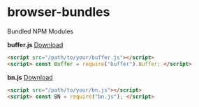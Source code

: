 # browser-bundles
Bundled NPM Modules

**buffer.js**  [Download](https://github.com/SolDapper/browser-bundles/blob/main/buffer.js)
```html
<script src="/path/to/your/buffer.js"></script>
<script> const Buffer = require("buffer").Buffer; </script>
```
**bn.js**  [Download](https://github.com/SolDapper/browser-bundles/blob/main/bn.js)
```html
<script src="/path/to/your/bn.js"></script>
<script> const BN = require("bn.js"); </script>
```
